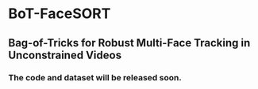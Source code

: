 # BoT-FaceSORT
## Bag-of-Tricks for Robust Multi-Face Tracking in Unconstrained Videos

### The code and dataset will be released soon.

